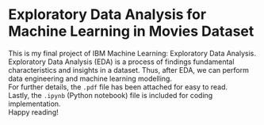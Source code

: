# Exploratory Data Analysis for Machine Learning in Movies Dataset
This is my final project of IBM Machine Learning: Exploratory Data Analysis. </br>
Exploratory Data Analysis (EDA) is a process of findings fundamental characteristics and insights in a dataset. Thus, after EDA, we can perform data engineering and machine learning modelling.</br>
For further details, the `.pdf` file has been attached for easy to read. </br>
Lastly, the `.ipynb` (Python notebook) file is included for coding implementation. </br>
Happy reading!